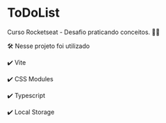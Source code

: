 # ToDoList
Curso Rocketseat - Desafio praticando conceitos. 👩‍💻

🛠️ Nesse projeto foi utilizado

✔️ Vite

✔️ CSS Modules

✔️ Typescript

✔️ Local Storage
